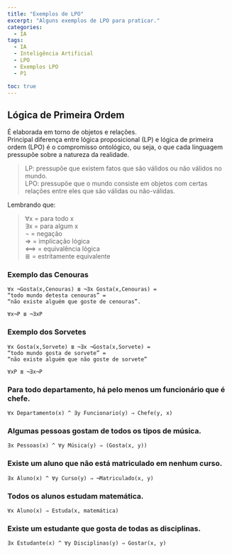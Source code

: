 ```yaml
---
title: "Exemplos de LPO"
excerpt: "Alguns exemplos de LPO para praticar."
categories:
  - IA
tags:
  - IA
  - Inteligência Artificial
  - LPO
  - Exemplos LPO
  - P1

toc: true
---
```


## Lógica de Primeira Ordem

É elaborada em torno de objetos e relações.  
Principal diferença entre lógica proposicional (LP) e lógica de primeira ordem (LPO) é o compromisso ontológico, ou seja, o que cada linguagem pressupõe sobre a natureza da realidade.  

> LP: pressupõe que existem fatos que são válidos ou não válidos no mundo.  
> LPO: pressupõe que o mundo consiste em objetos com certas relações entre eles que são válidas ou não-válidas.  

Lembrando que:  

> ∀x = para todo x  
> ∃x = para algum x  
> ¬ = negação  
> ⇒ = implicação lógica  
> ⟺ = equivalência lógica  
> ≣  = estritamente equivalente  

### Exemplo das Cenouras

    ∀x ¬Gosta(x,Cenouras) ≣ ¬∃x Gosta(x,Cenouras) =
    “todo mundo detesta cenouras” =
    “não existe alguém que goste de cenouras”.

    ∀x¬P ≣ ¬∃xP

### Exemplo dos Sorvetes

    ∀x Gosta(x,Sorvete) ≣ ¬∃x ¬Gosta(x,Sorvete) =
    “todo mundo gosta de sorvete” =
    “não existe alguém que não goste de sorvete”

    ∀xP ≣ ¬∃x¬P

### Para todo departamento, há pelo menos um funcionário que é chefe.

    ∀x Departamento(x) ^ ∃y Funcionario(y) ⇒ Chefe(y, x)

### Algumas pessoas gostam de todos os tipos de música.

    ∃x Pessoas(x) ^ ∀y Música(y) ⇒ (Gosta(x, y))

### Existe um aluno que não está matriculado em nenhum curso.

    ∃x Aluno(x) ^ ∀y Curso(y) ⇒ ¬Matriculado(x, y)

### Todos os alunos estudam matemática.

    ∀x Aluno(x) ⇒ Estuda(x, matemática)

### Existe um estudante que gosta de todas as disciplinas.

    ∃x Estudante(x) ^ ∀y Disciplinas(y) ⇒ Gostar(x, y)